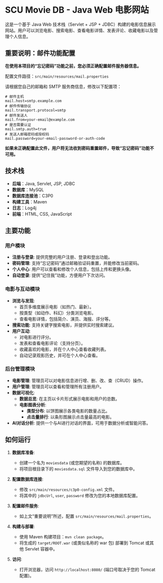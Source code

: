 # SCU Movie DB - Java Web 电影网站

这是一个基于 Java Web 技术栈（Servlet + JSP + JDBC）构建的电影信息展示网站。用户可以浏览电影、搜索电影、查看电影详情、发表评论、收藏电影以及管理个人信息。

## 重要说明：邮件功能配置

**在使用本项目的“忘记密码”功能之前，您必须正确配置邮件服务器信息。**

配置文件路径：`src/main/resources/mail.properties`

请根据您自己的邮箱和 SMTP 服务商信息，修改以下配置项：

```properties
# 邮件主机
mail.host=smtp.example.com
# 邮件传输协议
mail.transport.protocol=smtp
# 邮件发送人
mail.from=your-email@example.com
# 是否需要认证
mail.smtp.auth=true
# 发送人邮箱密码或授权码
mail.password=your-email-password-or-auth-code
```

**如果未正确配置此文件，用户将无法收到密码重置邮件，导致“忘记密码”功能不可用。**

## 技术栈

-   **后端**：Java, Servlet, JSP, JDBC
-   **数据库**：MySQL
-   **数据库连接池**：C3P0
-   **构建工具**：Maven
-   **日志**：Log4j
-   **前端**：HTML, CSS, JavaScript

## 主要功能

### 用户模块
-   **注册与登录**: 提供完整的用户注册、登录和登出功能。
-   **密码管理**: 支持“忘记密码”通过邮箱验证码重置，并能修改当前密码。
-   **个人中心**: 用户可以查看和修改个人信息，包括上传和更换头像。
-   **自动登录**: 提供“记住我”功能，方便用户下次访问。

### 电影与互动模块
-   **浏览与发现**:
    -   首页多维度展示电影（如热门、最新）。
    -   按类型（如动作、科幻）分类浏览电影。
    -   查看电影详情，包括简介、演员、海报、评分等。
-   **搜索功能**: 支持关键字搜索电影，并提供实时搜索建议。
-   **用户互动**:
    -   对电影进行评分。
    -   发表和查看电影评论（支持分页）。
    -   收藏喜欢的电影，并在个人中心查看收藏列表。
    -   自动记录观影历史，并可在个人中心查看。

### 后台管理模块
-   **电影管理**: 管理员可以对电影信息进行增、删、改、查（CRUD）操作。
-   **用户管理**: 管理员可以查看和管理所有注册用户。
-   **数据可视化**:
    -   **数据总览**: 在主页以卡片形式展示电影和用户的总数。
    -   **电影图表分析**:
        -   **类型分布**: 以饼图展示各类电影的数量占比。
        -   **点击量排行**: 以条形图展示点击量最高的电影。
-   **AI对话分析**: 提供一个与AI进行对话的界面，可用于数据分析或智能问答。

## 如何运行

1.  **数据库准备**:
    -   创建一个名为 `moviesdata` (或您期望的名称) 的数据库。
    -   将项目根目录下的 `moviesdata.sql` 文件导入到您的数据库中。

2.  **配置数据库连接**:
    -   修改 `src/main/resources/c3p0-config.xml` 文件。
    -   将其中的 `jdbcUrl`, `user`, `password` 修改为您的本地数据库配置。

3.  **配置邮件服务**:
    -   如上文“重要说明”所述，配置 `src/main/resources/mail.properties`。

4.  **构建与部署**:
    -   使用 Maven 构建项目：`mvn clean package`。
    -   将生成的 `target/ROOT.war` (或类似名称的 war 包) 部署到 Tomcat 或其他 Servlet 容器中。

5.  **访问**:
    -   打开浏览器，访问 `http://localhost:8080/` (端口号取决于您的 Tomcat 配置)。
